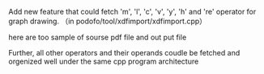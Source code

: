 Add new feature that could fetch 'm', 'l', 'c', 'v', 'y', 'h' and 're' operator for graph drawing.  （in podofo/tool/xdfimport/xdfimport.cpp）

here are too sample of sourse pdf file and out put file

Further, all other operators and their operands coudle be fetched and orgenized well under the same cpp program architecture

